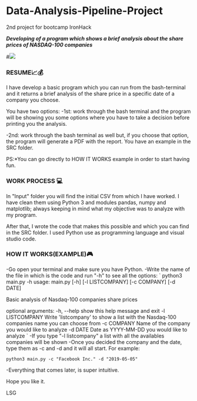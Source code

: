 # Data-Analysis-Pipeline-Project
2nd project for bootcamp IronHack

**_Developing of a program which shows a brief analysis about the share prices of NASDAQ-100 companies_**

#![](giphy.gif)

### RESUME📈💰

I have develop a basic program which you can run from the bash-terminal and it returns a brief analysis of the share price in a specific date of a company you choose.

You have two options:
  -1st: work through the bash terminal and the program will be showing you some options where you have to take a decision        before printing you the analysis.
  
  -2nd: work through the bash terminal as well but, if you choose that option, the program will generate a PDF with the   report. You have an example in the SRC folder.
 
PS:*You can go directly to HOW IT WORKS example in order to start having fun.

### WORK PROCESS 💻 

In "Input" folder you will find the initial CSV from which I have worked.
I have clean them using Python 3 and modules pandas, numpy and matplotlib; always keeping in mind what my objective was to analyze with my program.

After that, I wrote the code that makes this possible and which you can find in the SRC folder. I used Python use as programming language and visual studio code.

### HOW IT WORKS(EXAMPLE)🎮  

-Go open your terminal and make sure you have Python. 
-Write the name of the file in which is the code and run "-h" to see all the options:
`
python3 main.py -h
usage: main.py [-h] [-l LISTCOMPANY] [-c COMPANY] [-d DATE]

Basic analysis of Nasdaq-100 companies share prices

optional arguments:
  -h, --help      show this help message and exit
  -l LISTCOMPANY  Write 'listcompany' to show a list with the Nasdaq-100
                  companies name you can choose from
  -c COMPANY      Name of the company you would like to analyze
  -d DATE         Date as YYYY-MM-DD you would like to analyze
`
-If you type "-l listcompany" a list with all the availables companies will be shown 
-Once you decided the company and the date, type them as -c and -d and it will all start. For example:

`python3 main.py -c "Facebook Inc." -d "2019-05-05"`

-Everything that comes later, is super intuitive.




Hope you like it.

LSG
